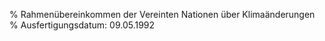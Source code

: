 % Rahmenübereinkommen der Vereinten Nationen über Klimaänderungen
% Ausfertigungsdatum: 09.05.1992
 